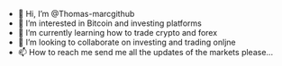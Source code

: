 - 👋 Hi, I’m @Thomas-marcgithub
- 👀 I’m interested in Bitcoin and investing platforms
- 🌱 I’m currently learning how to trade crypto and forex
- 💞️ I’m looking to collaborate on investing and trading onljne
- 📫 How to reach me send me all the updates of the markets please...

<!---
Thomas-marcgithub/Thomas-marcgithub is a ✨ special ✨ repository because its `README.md` (this file) appears on your GitHub profile.
You can click the Preview link to take a look at your changes.
--->
